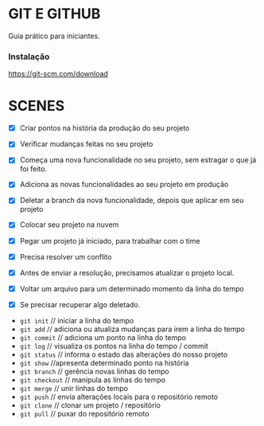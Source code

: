 # GIT E GITHUB

Guia prático para iniciantes.

### Instalação 

https://git-scm.com/download

# SCENES

- [x] Criar pontos na história da produção do seu projeto
- [x] Verificar mudanças feitas no seu projeto

-[x] Começa uma nova funcionalidade no seu projeto, sem estragar o que já foi feito.
-[x] Adiciona as novas funcionalidades ao seu projeto em produção
-[x] Deletar a branch da nova funcionalidade, depois que aplicar em seu projeto

-[x] Colocar seu projeto na nuvem

-[x] Pegar um projeto já iniciado, para trabalhar com o time
-[x] Precisa resolver um conflito
-[x]  Antes de enviar a resolução, precisamos atualizar o projeto local.

-[x] Voltar um arquivo para um determinado momento da linha do tempo
-[x] Se precisar recuperar algo deletado.

* `git init` // iniciar a linha do tempo
* `git add` // adiciona ou atualiza mudanças para irem a linha do tempo
* `git commit` // adiciona um ponto na linha do tempo
* `git log` // visualiza os pontos na linha do tempo / commit
* `git status` // informa o estado das alterações do nosso projeto
* `git show` //apresenta determinado ponto na história
* `git branch` // gerência novas linhas do tempo 
* `git checkout` // manipula as linhas do tempo
* `git merge` // unir linhas do tempo
* `git push` // envia alterações locais para o repositório remoto
* `git clone` // clonar um projeto / repositório
* `git pull` // puxar do repositório remoto
